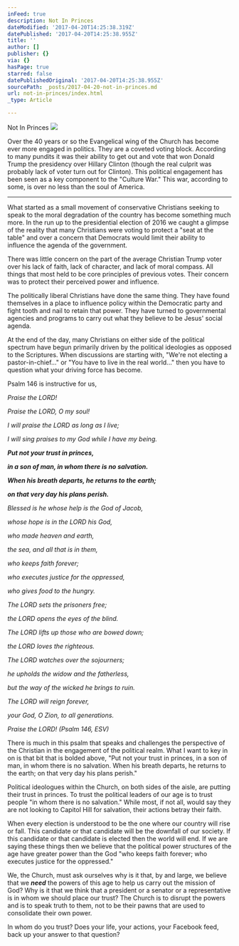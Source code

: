 ```yaml
---
inFeed: true
description: Not In Princes
dateModified: '2017-04-20T14:25:38.319Z'
datePublished: '2017-04-20T14:25:38.955Z'
title: ''
author: []
publisher: {}
via: {}
hasPage: true
starred: false
datePublishedOriginal: '2017-04-20T14:25:38.955Z'
sourcePath: _posts/2017-04-20-not-in-princes.md
url: not-in-princes/index.html
_type: Article

---
```

Not In Princes
![](https://the-grid-user-content.s3-us-west-2.amazonaws.com/7f274489-0512-4ef6-8553-07c623ddff0b.jpg)

Over the 40 years or so the Evangelical wing of the Church has become ever more engaged in politics. They are a coveted voting block. According to many pundits it was their ability to get out and vote that won Donald Trump the presidency over Hillary Clinton (though the real culprit was probably lack of voter turn out for Clinton). This political engagement has been seen as a key component to the "Culture War." This war, according to some, is over no less than the soul of America.

---

What started as a small movement of conservative Christians seeking to speak to the moral degradation of the country has become something much more. In the run up to the presidential election of 2016 we caught a glimpse of the reality that many Christians were voting to protect a "seat at the table" and over a concern that Democrats would limit their ability to influence the agenda of the government.

There was little concern on the part of the average Christian Trump voter over his lack of faith, lack of character, and lack of moral compass. All things that most held to be core principles of previous votes. Their concern was to protect their perceived power and influence.

The politically liberal Christians have done the same thing. They have found themselves in a place to influence policy within the Democratic party and fight tooth and nail to retain that power. They have turned to governmental agencies and programs to carry out what they believe to be Jesus' social agenda.

At the end of the day, many Christians on either side of the political spectrum have begun primarily driven by the political ideologies as opposed to the Scriptures. When discussions are starting with, "We're not electing a pastor-in-chief..." or "You have to live in the real world..." then you have to question what your driving force has become.

Psalm 146 is instructive for us,

_Praise the LORD!_

_Praise the LORD, O my soul!_

_I will praise the LORD as long as I live;_

_I will sing praises to my God while I have my being._

_**Put not your trust in princes,**_

_**in a son of man, in whom there is no salvation.**_

_**When his breath departs, he returns to the earth;**_

_**on that very day his plans perish.**_

_Blessed is he whose help is the God of Jacob,_

_whose hope is in the LORD his God,_

_who made heaven and earth,_

_the sea, and all that is in them,_

_who keeps faith forever;_

_who executes justice for the oppressed,_

_who gives food to the hungry._

_The LORD sets the prisoners free;_

_the LORD opens the eyes of the blind._

_The LORD lifts up those who are bowed down;_

_the LORD loves the righteous._

_The LORD watches over the sojourners;_

_he upholds the widow and the fatherless,_

_but the way of the wicked he brings to ruin._

_The LORD will reign forever,_

_your God, O Zion, to all generations._

_Praise the LORD! (Psalm 146, ESV)_

There is much in this psalm that speaks and challenges the perspective of the Christian in the engagement of the political realm. What I want to key in on is that bit that is bolded above, "Put not your trust in princes, in a son of man, in whom there is no salvation. When his breath departs, he returns to the earth; on that very day his plans perish."

Political ideologues within the Church, on both sides of the aisle, are putting their trust in princes. To trust the political leaders of our age is to trust people "in whom there is no salvation." While most, if not all, would say they are not looking to Capitol Hill for salvation, their actions betray their faith.

When every election is understood to be the one where our country will rise or fall. This candidate or that candidate will be the downfall of our society. If this candidate or that candidate is elected then the world will end. If we are saying these things then we believe that the political power structures of the age have greater power than the God "who keeps faith forever; who executes justice for the oppressed."

We, the Church, must ask ourselves why is it that, by and large, we believe that we _**need**_ the powers of this age to help us carry out the mission of God? Why is it that we think that a president or a senator or a representative is in whom we should place our trust? The Church is to disrupt the powers and is to speak truth to them, not to be their pawns that are used to consolidate their own power.

In whom do you trust? Does your life, your actions, your Facebook feed, back up your answer to that question?